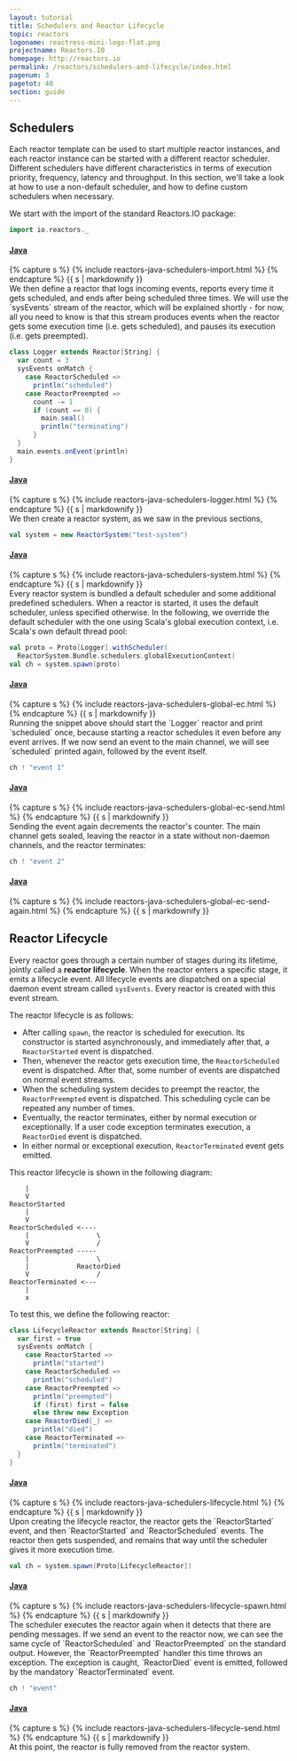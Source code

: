 ```yaml
---
layout: tutorial
title: Schedulers and Reactor Lifecycle
topic: reactors
logoname: reactress-mini-logo-flat.png
projectname: Reactors.IO
homepage: http://reactors.io
permalink: /reactors/schedulers-and-lifecycle/index.html
pagenum: 3
pagetot: 40
section: guide
---
```


## Schedulers

Each reactor template can be used to start multiple reactor instances,
and each reactor instance can be started with a different reactor scheduler.
Different schedulers have different characteristics in terms of execution priority,
frequency, latency and throughput.
In this section, we'll take a look at how to use a non-default scheduler,
and how to define custom schedulers when necessary.

We start with the import of the standard Reactors.IO package:

```scala
import io.reactors._
```

<div class='panel-group' id='acc-1'>
  <div class='panel panel-default'>
    <div class='panel-heading'>
      <h4 class='panel-title'>
        <a data-toggle='collapse' data-parent='#acc-1'
          href='#clps-2'>
          Java
        </a>
      </h4>
    </div>
    <div id='clps-2' class='panel-collapse collapse'>
      <div class='panel-body'>
{% capture s %}
{% include reactors-java-schedulers-import.html %}
{% endcapture %}
{{ s | markdownify }}
      </div>
    </div>
  </div>
</div>
We then define a reactor that logs incoming events,
reports every time it gets scheduled,
and ends after being scheduled three times.
We will use the `sysEvents` stream of the reactor,
which will be explained shortly -
for now, all you need to know is that this stream produces
events when the reactor gets some execution time (i.e. gets scheduled),
and pauses its execution (i.e. gets preempted).

```scala
class Logger extends Reactor[String] {
  var count = 3
  sysEvents onMatch {
    case ReactorScheduled =>
      println("scheduled")
    case ReactorPreempted =>
      count -= 1
      if (count == 0) {
        main.seal()
        println("terminating")
      }
  }
  main.events.onEvent(println)
}
```

<div class='panel-group' id='acc-3'>
  <div class='panel panel-default'>
    <div class='panel-heading'>
      <h4 class='panel-title'>
        <a data-toggle='collapse' data-parent='#acc-3'
          href='#clps-4'>
          Java
        </a>
      </h4>
    </div>
    <div id='clps-4' class='panel-collapse collapse'>
      <div class='panel-body'>
{% capture s %}
{% include reactors-java-schedulers-logger.html %}
{% endcapture %}
{{ s | markdownify }}
      </div>
    </div>
  </div>
</div>
We then create a reactor system, as we saw in the previous sections,

```scala
val system = new ReactorSystem("test-system")
```

<div class='panel-group' id='acc-5'>
  <div class='panel panel-default'>
    <div class='panel-heading'>
      <h4 class='panel-title'>
        <a data-toggle='collapse' data-parent='#acc-5'
          href='#clps-6'>
          Java
        </a>
      </h4>
    </div>
    <div id='clps-6' class='panel-collapse collapse'>
      <div class='panel-body'>
{% capture s %}
{% include reactors-java-schedulers-system.html %}
{% endcapture %}
{{ s | markdownify }}
      </div>
    </div>
  </div>
</div>
Every reactor system is bundled a default scheduler
and some additional predefined schedulers.
When a reactor is started, it uses the default scheduler,
unless specified otherwise.
In the following, we override the default scheduler with the one using Scala's
global execution context, i.e. Scala's own default thread pool:

```scala
val proto = Proto[Logger].withScheduler(
  ReactorSystem.Bundle.schedulers.globalExecutionContext)
val ch = system.spawn(proto)
```

<div class='panel-group' id='acc-7'>
  <div class='panel panel-default'>
    <div class='panel-heading'>
      <h4 class='panel-title'>
        <a data-toggle='collapse' data-parent='#acc-7'
          href='#clps-8'>
          Java
        </a>
      </h4>
    </div>
    <div id='clps-8' class='panel-collapse collapse'>
      <div class='panel-body'>
{% capture s %}
{% include reactors-java-schedulers-global-ec.html %}
{% endcapture %}
{{ s | markdownify }}
      </div>
    </div>
  </div>
</div>
Running the snippet above should start the `Logger` reactor and print `scheduled`
once, because starting a reactor schedules it even before any event arrives.
If we now send an event to the main channel, we will see `scheduled` printed again,
followed by the event itself.

```scala
ch ! "event 1"
```

<div class='panel-group' id='acc-9'>
  <div class='panel panel-default'>
    <div class='panel-heading'>
      <h4 class='panel-title'>
        <a data-toggle='collapse' data-parent='#acc-9'
          href='#clps-10'>
          Java
        </a>
      </h4>
    </div>
    <div id='clps-10' class='panel-collapse collapse'>
      <div class='panel-body'>
{% capture s %}
{% include reactors-java-schedulers-global-ec-send.html %}
{% endcapture %}
{{ s | markdownify }}
      </div>
    </div>
  </div>
</div>
Sending the event again decrements the reactor's counter.
The main channel gets sealed, leaving the reactor in a state without non-daemon
channels, and the reactor terminates:

```scala
ch ! "event 2"
```

<div class='panel-group' id='acc-11'>
  <div class='panel panel-default'>
    <div class='panel-heading'>
      <h4 class='panel-title'>
        <a data-toggle='collapse' data-parent='#acc-11'
          href='#clps-12'>
          Java
        </a>
      </h4>
    </div>
    <div id='clps-12' class='panel-collapse collapse'>
      <div class='panel-body'>
{% capture s %}
{% include reactors-java-schedulers-global-ec-send-again.html %}
{% endcapture %}
{{ s | markdownify }}
      </div>
    </div>
  </div>
</div>

## Reactor Lifecycle

Every reactor goes through a certain number of stages during its lifetime,
jointly called a **reactor lifecycle**.
When the reactor enters a specific stage, it emits a lifecycle event.
All lifecycle events are dispatched on a special daemon event stream called `sysEvents`.
Every reactor is created with this event stream.

The reactor lifecycle is as follows:

- After calling `spawn`,
  the reactor is scheduled for execution.
  Its constructor is started asynchronously,
  and immediately after that,
  a `ReactorStarted` event is dispatched.
- Then, whenever the reactor gets execution time,
  the `ReactorScheduled` event is dispatched.
  After that, some number of events are dispatched on normal event streams.
-  When the scheduling system decides to preempt the reactor,
  the `ReactorPreempted` event is dispatched.
  This scheduling cycle can be repeated any number of times.
- Eventually, the reactor terminates,
  either by normal execution or exceptionally.
  If a user code exception terminates execution,
  a `ReactorDied` event is dispatched.
- In either normal or exceptional execution,
  `ReactorTerminated` event gets emitted.

This reactor lifecycle is shown in the following diagram:

```
    |
    V
ReactorStarted
    |
    V
ReactorScheduled <----
    |                 \
    V                 /
ReactorPreempted -----
    |                 \
    |            ReactorDied
    V                 /
ReactorTerminated <---
    |
    x
```

To test this, we define the following reactor:

```scala
class LifecycleReactor extends Reactor[String] {
  var first = true
  sysEvents onMatch {
    case ReactorStarted =>
      println("started")
    case ReactorScheduled =>
      println("scheduled")
    case ReactorPreempted =>
      println("preempted")
      if (first) first = false
      else throw new Exception
    case ReactorDied(_) =>
      println("died")
    case ReactorTerminated =>
      println("terminated")
  }
}
```

<div class='panel-group' id='acc-13'>
  <div class='panel panel-default'>
    <div class='panel-heading'>
      <h4 class='panel-title'>
        <a data-toggle='collapse' data-parent='#acc-13'
          href='#clps-14'>
          Java
        </a>
      </h4>
    </div>
    <div id='clps-14' class='panel-collapse collapse'>
      <div class='panel-body'>
{% capture s %}
{% include reactors-java-schedulers-lifecycle.html %}
{% endcapture %}
{{ s | markdownify }}
      </div>
    </div>
  </div>
</div>
Upon creating the lifecycle reactor,
the reactor gets the `ReactorStarted` event,
and then `ReactorStarted` and `ReactorScheduled` events.
The reactor then gets suspended,
and remains that way until the scheduler gives it more execution time.

```scala
val ch = system.spawn(Proto[LifecycleReactor])
```

<div class='panel-group' id='acc-15'>
  <div class='panel panel-default'>
    <div class='panel-heading'>
      <h4 class='panel-title'>
        <a data-toggle='collapse' data-parent='#acc-15'
          href='#clps-16'>
          Java
        </a>
      </h4>
    </div>
    <div id='clps-16' class='panel-collapse collapse'>
      <div class='panel-body'>
{% capture s %}
{% include reactors-java-schedulers-lifecycle-spawn.html %}
{% endcapture %}
{{ s | markdownify }}
      </div>
    </div>
  </div>
</div>
The scheduler executes the reactor again
when it detects that there are pending messages.
If we send an event to the reactor now,
we can see the same cycle of `ReactorScheduled` and `ReactorPreempted`
on the standard output.
However, the `ReactorPreempted` handler this time throws an exception.
The exception is caught, `ReactorDied` event is emitted,
followed by the mandatory `ReactorTerminated` event.

```scala
ch ! "event"
```

<div class='panel-group' id='acc-17'>
  <div class='panel panel-default'>
    <div class='panel-heading'>
      <h4 class='panel-title'>
        <a data-toggle='collapse' data-parent='#acc-17'
          href='#clps-18'>
          Java
        </a>
      </h4>
    </div>
    <div id='clps-18' class='panel-collapse collapse'>
      <div class='panel-body'>
{% capture s %}
{% include reactors-java-schedulers-lifecycle-send.html %}
{% endcapture %}
{{ s | markdownify }}
      </div>
    </div>
  </div>
</div>
At this point, the reactor is fully removed from the reactor system.


